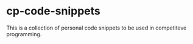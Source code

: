 # cp-code-snippets

This is a collection of personal code snippets to be used in competiteve programming.